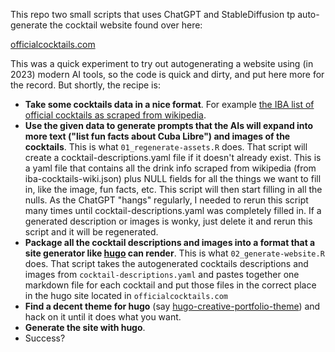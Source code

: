 This repo two small scripts that uses ChatGPT and StableDiffusion tp auto-generate the
cocktail website found over here:

[officialcocktails.com](https://cozy-chebakia-f26ec7.netlify.app/)

This was a quick experiment to try out autogenerating a website using (in 2023) modern AI tools, so the code is quick and dirty, and put here more for the record. But shortly, the recipe is:

* **Take some cocktails data in a nice format**. For example [the IBA list of official cocktails as scraped from wikipedia](https://github.com/rasmusab/iba-cocktails).
* **Use the given data to generate prompts that the AIs will expand into more text ("list fun facts about Cuba Libre") and images of the cocktails**. This is what `01_regenerate-assets.R` does. That script will create a cocktail-descriptions.yaml file if it doesn't already exist. This is a yaml file that contains all the drink info scraped from wikipedia (from iba-cocktails-wiki.json) plus NULL fields for all the things we want to fill in, like the image, fun facts, etc. This script will then start filling in all the nulls. As the ChatGPT "hangs" regularly, I needed to rerun this script many times until cocktail-descriptions.yaml was completely filled in. If a generated description or images is wonky, just delete it and rerun this script and it will be regenerated.
* **Package all the cocktail descriptions and images into a format that a site generator like [hugo](https://gohugo.io/) can render**. This is what `02_generate-website.R` does. That script takes the autogenerated cocktails descriptions and images from  `cocktail-descriptions.yaml` and pastes together one markdown file for each cocktail and put those files in the correct place in the hugo site located in `officialcocktails.com`
* **Find a decent theme for hugo** (say [hugo-creative-portfolio-theme](https://github.com/kishaningithub/hugo-creative-portfolio-theme)) and hack on it until it does what you want.
* **Generate the site with hugo**.
* Success?

